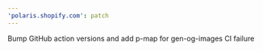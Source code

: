 ```yaml
---
'polaris.shopify.com': patch
---
```


Bump GitHub action versions and add p-map for gen-og-images CI failure
